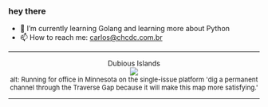 ### hey there 

- :seedling: I’m currently learning Golang and learning more about Python
- :mailbox: How to reach me: carlos@chcdc.com.br


---


<!-- xkcd -->
<p align="center">Dubious Islands</br><img src=https://imgs.xkcd.com/comics/dubious_islands.png></br><font size =2>alt: Running for office in Minnesota on the single-issue platform 'dig a permanent channel through the Traverse Gap because it will make this map more satisfying.'</br></font></p></table></p> 


<!-- xkcd -->
---
